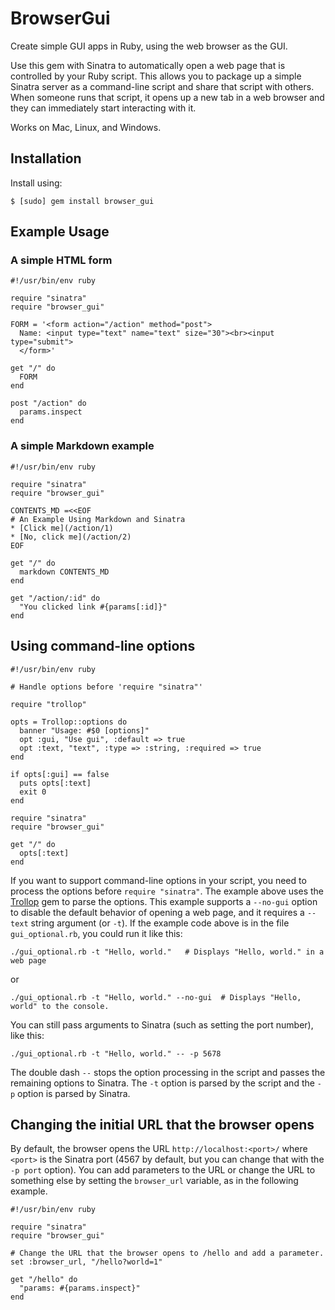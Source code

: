 # BrowserGui

Create simple GUI apps in Ruby, using the web browser as the GUI.

Use this gem with Sinatra to automatically open a web page that is controlled by
your Ruby script.  This allows you to package up a simple Sinatra server as a
command-line script and share that script with others. When someone runs that
script, it opens up a new tab in a web browser and they can immediately start
interacting with it.

Works on Mac, Linux, and Windows.

## Installation

Install using:

    $ [sudo] gem install browser_gui

## Example Usage

### A simple HTML form

```
#!/usr/bin/env ruby

require "sinatra"
require "browser_gui"

FORM = '<form action="/action" method="post">
  Name: <input type="text" name="text" size="30"><br><input type="submit">
  </form>'

get "/" do
  FORM
end

post "/action" do
  params.inspect
end
```

### A simple Markdown example

```
#!/usr/bin/env ruby

require "sinatra"
require "browser_gui"

CONTENTS_MD =<<EOF
# An Example Using Markdown and Sinatra
* [Click me](/action/1)
* [No, click me](/action/2)
EOF

get "/" do
  markdown CONTENTS_MD
end

get "/action/:id" do
  "You clicked link #{params[:id]}"
end
```

## Using command-line options

```
#!/usr/bin/env ruby

# Handle options before 'require "sinatra"'

require "trollop"

opts = Trollop::options do
  banner "Usage: #$0 [options]"
  opt :gui, "Use gui", :default => true
  opt :text, "text", :type => :string, :required => true
end

if opts[:gui] == false
  puts opts[:text]
  exit 0
end

require "sinatra"
require "browser_gui"

get "/" do
  opts[:text]
end
```

If you want to support command-line options in your script, you need to process
the options before `require "sinatra"`. The example above uses the
[Trollop](http://trollop.rubyforge.org/) gem to parse the options. This example
supports a `--no-gui` option to disable the default behavior of opening a web
page, and it requires a `--text` string argument (or `-t`). If the example code
above is in the file `gui_optional.rb`, you could run it like this:

```
./gui_optional.rb -t "Hello, world."   # Displays "Hello, world." in a web page
```
or
```
./gui_optional.rb -t "Hello, world." --no-gui  # Displays "Hello, world" to the console.
```

You can still pass arguments to Sinatra (such as setting the port number), like this:

```
./gui_optional.rb -t "Hello, world." -- -p 5678
```

The double dash `--` stops the option processing in the script and passes the
remaining options to Sinatra.  The `-t` option is parsed by the script and the
`-p` option is parsed by Sinatra.

## Changing the initial URL that the browser opens

By default, the browser opens the URL `http://localhost:<port>/` where `<port>`
is the Sinatra port (4567 by default, but you can change that with the `-p port`
option). You can add parameters to the URL or change the URL to something else
by setting the `browser_url` variable, as in the following example.

```
#!/usr/bin/env ruby

require "sinatra"
require "browser_gui"

# Change the URL that the browser opens to /hello and add a parameter.
set :browser_url, "/hello?world=1"

get "/hello" do
  "params: #{params.inspect}"
end
```